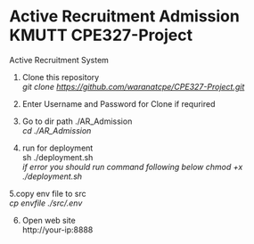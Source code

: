 # Active Recruitment Admission KMUTT CPE327-Project
Active Recruitment System

1. Clone this repository<br/>
*git clone https://github.com/waranatcpe/CPE327-Project.git*

2. Enter Username and Password for Clone if requrired<br/>
3. Go to dir path ./AR_Admission<br/>
*cd ./AR_Admission*

4. run for deployment<br/>
sh ./deployment.sh <br/>
*if error you should run command following below chmod +x ./deployment.sh*

5.copy env file to src<br/>
*cp envfile ./src/.env*

6. Open web site <br/>
http://your-ip:8888
